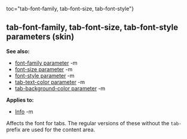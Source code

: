 toc="tab-font-family, tab-font-size, tab-font-style"}
## tab-font-family, tab-font-size, tab-font-style parameters (skin)
**See also:**
*   [font-family parameter](/ref/%7Bskin%7D/param/font-family.md) -m
*   [font-size parameter](/ref/%7Bskin%7D/param/font-size.md) -m
*   [font-style parameter](/ref/%7Bskin%7D/param/font-style.md) -m
*   [tab-text-color parameter](/ref/%7Bskin%7D/param/tab-text-color.md) -m
*   [tab-background-color
    parameter](/ref/%7Bskin%7D/param/tab-background-color.md) -m
<!-- -->
**Applies to:**
*   [Info](/ref/%7Bskin%7D/control/info.md) -m

Affects the font for tabs. The regular versions of these
without the `tab-` prefix are used for the content area.